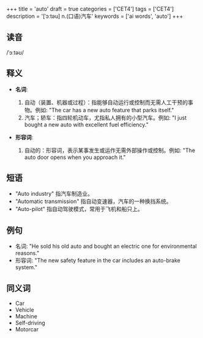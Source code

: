 +++
title = 'auto'
draft = true
categories = ['CET4']
tags = ['CET4']
description = '[ˈɔːtəu] n.(口语)汽车'
keywords = ['ai words', 'auto']
+++

## 读音
/ˈɔːtəʊ/

## 释义
- **名词**: 
    1. 自动（装置、机器或过程）：指能够自动运行或控制而无需人工干预的事物。例如: "The car has a new auto feature that parks itself."
    2. 汽车；轿车：指四轮机动车，尤指私人拥有的小型汽车。例如: "I just bought a new auto with excellent fuel efficiency."

- **形容词**:
    1. 自动的：形容词，表示某事发生或运作无需外部操作或控制。例如: "The auto door opens when you approach it."

## 短语
- "Auto industry" 指汽车制造业。
- "Automatic transmission" 指自动变速器，汽车的一种换挡系统。
- "Auto-pilot" 指自动驾驶模式，常用于飞机和船只上。

## 例句
- 名词: "He sold his old auto and bought an electric one for environmental reasons."
- 形容词: "The new safety feature in the car includes an auto-brake system."

## 同义词
- Car
- Vehicle
- Machine
- Self-driving
- Motorcar
